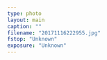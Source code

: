 ```yaml
---
type: photo
layout: main
caption: ""
filename: "20171116222955.jpg"
fstop: "Unknown"
exposure: "Unknown"
---
```

